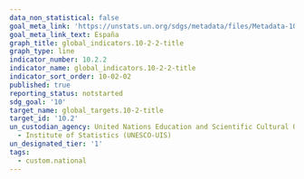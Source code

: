 ```yaml
---
data_non_statistical: false
goal_meta_link: 'https://unstats.un.org/sdgs/metadata/files/Metadata-10-02-02.pdf '
goal_meta_link_text: España
graph_title: global_indicators.10-2-2-title
graph_type: line
indicator_number: 10.2.2
indicator_name: global_indicators.10-2-2-title
indicator_sort_order: 10-02-02
published: true
reporting_status: notstarted
sdg_goal: '10'
target_name: global_targets.10-2-title
target_id: '10.2'
un_custodian_agency: United Nations Education and Scientific Cultural Organisation
  - Institute of Statistics (UNESCO-UIS)
un_designated_tier: '1'
tags:
  - custom.national
---
```

